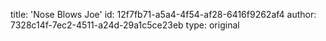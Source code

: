 title: 'Nose Blows Joe'
id: 12f7fb71-a5a4-4f54-af28-6416f9262af4
author: 7328c14f-7ec2-4511-a24d-29a1c5ce23eb
type: original
